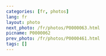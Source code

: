 ```yaml
---
categories: [fr, photos]
lang: fr
layout: photo
next_photo: /fr/photos/P0000063.html
picname: P0000062
prev_photo: /fr/photos/P0000461.html
tags: []
---
```


